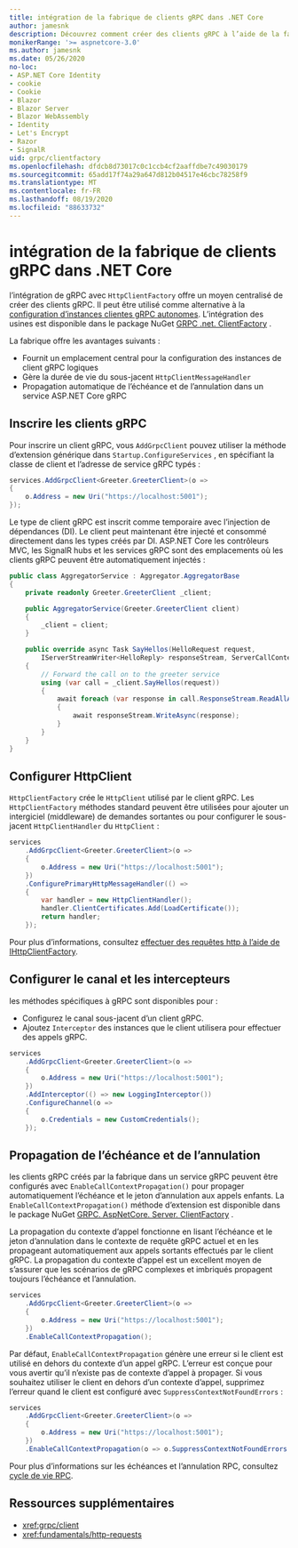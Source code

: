 ```yaml
---
title: intégration de la fabrique de clients gRPC dans .NET Core
author: jamesnk
description: Découvrez comment créer des clients gRPC à l’aide de la fabrique de clients.
monikerRange: '>= aspnetcore-3.0'
ms.author: jamesnk
ms.date: 05/26/2020
no-loc:
- ASP.NET Core Identity
- cookie
- Cookie
- Blazor
- Blazor Server
- Blazor WebAssembly
- Identity
- Let's Encrypt
- Razor
- SignalR
uid: grpc/clientfactory
ms.openlocfilehash: dfdcb8d73017c0c1ccb4cf2aaffdbe7c49030179
ms.sourcegitcommit: 65add17f74a29a647d812b04517e46cbc78258f9
ms.translationtype: MT
ms.contentlocale: fr-FR
ms.lasthandoff: 08/19/2020
ms.locfileid: "88633732"
---
```

# <a name="grpc-client-factory-integration-in-net-core"></a>intégration de la fabrique de clients gRPC dans .NET Core

l’intégration de gRPC avec `HttpClientFactory` offre un moyen centralisé de créer des clients gRPC. Il peut être utilisé comme alternative à la [configuration d’instances clientes gRPC autonomes](xref:grpc/client). L’intégration des usines est disponible dans le package NuGet [GRPC .net. ClientFactory](https://www.nuget.org/packages/Grpc.Net.ClientFactory) .

La fabrique offre les avantages suivants :

* Fournit un emplacement central pour la configuration des instances de client gRPC logiques
* Gère la durée de vie du sous-jacent `HttpClientMessageHandler`
* Propagation automatique de l’échéance et de l’annulation dans un service ASP.NET Core gRPC

## <a name="register-grpc-clients"></a>Inscrire les clients gRPC

Pour inscrire un client gRPC, vous `AddGrpcClient` pouvez utiliser la méthode d’extension générique dans `Startup.ConfigureServices` , en spécifiant la classe de client et l’adresse de service gRPC typés :

```csharp
services.AddGrpcClient<Greeter.GreeterClient>(o =>
{
    o.Address = new Uri("https://localhost:5001");
});
```

Le type de client gRPC est inscrit comme temporaire avec l’injection de dépendances (DI). Le client peut maintenant être injecté et consommé directement dans les types créés par DI. ASP.NET Core les contrôleurs MVC, les SignalR hubs et les services gRPC sont des emplacements où les clients gRPC peuvent être automatiquement injectés :

```csharp
public class AggregatorService : Aggregator.AggregatorBase
{
    private readonly Greeter.GreeterClient _client;

    public AggregatorService(Greeter.GreeterClient client)
    {
        _client = client;
    }

    public override async Task SayHellos(HelloRequest request,
        IServerStreamWriter<HelloReply> responseStream, ServerCallContext context)
    {
        // Forward the call on to the greeter service
        using (var call = _client.SayHellos(request))
        {
            await foreach (var response in call.ResponseStream.ReadAllAsync())
            {
                await responseStream.WriteAsync(response);
            }
        }
    }
}
```

## <a name="configure-httpclient"></a>Configurer HttpClient

`HttpClientFactory` crée le `HttpClient` utilisé par le client gRPC. Les `HttpClientFactory` méthodes standard peuvent être utilisées pour ajouter un intergiciel (middleware) de demandes sortantes ou pour configurer le sous-jacent `HttpClientHandler` du `HttpClient` :

```csharp
services
    .AddGrpcClient<Greeter.GreeterClient>(o =>
    {
        o.Address = new Uri("https://localhost:5001");
    })
    .ConfigurePrimaryHttpMessageHandler(() =>
    {
        var handler = new HttpClientHandler();
        handler.ClientCertificates.Add(LoadCertificate());
        return handler;
    });
```

Pour plus d’informations, consultez [effectuer des requêtes http à l’aide de IHttpClientFactory](xref:fundamentals/http-requests).

## <a name="configure-channel-and-interceptors"></a>Configurer le canal et les intercepteurs

les méthodes spécifiques à gRPC sont disponibles pour :

* Configurez le canal sous-jacent d’un client gRPC.
* Ajoutez `Interceptor` des instances que le client utilisera pour effectuer des appels gRPC.

```csharp
services
    .AddGrpcClient<Greeter.GreeterClient>(o =>
    {
        o.Address = new Uri("https://localhost:5001");
    })
    .AddInterceptor(() => new LoggingInterceptor())
    .ConfigureChannel(o =>
    {
        o.Credentials = new CustomCredentials();
    });
```

## <a name="deadline-and-cancellation-propagation"></a>Propagation de l’échéance et de l’annulation

les clients gRPC créés par la fabrique dans un service gRPC peuvent être configurés avec `EnableCallContextPropagation()` pour propager automatiquement l’échéance et le jeton d’annulation aux appels enfants. La `EnableCallContextPropagation()` méthode d’extension est disponible dans le package NuGet [GRPC. AspNetCore. Server. ClientFactory](https://www.nuget.org/packages/Grpc.AspNetCore.Server.ClientFactory) .

La propagation du contexte d’appel fonctionne en lisant l’échéance et le jeton d’annulation dans le contexte de requête gRPC actuel et en les propageant automatiquement aux appels sortants effectués par le client gRPC. La propagation du contexte d’appel est un excellent moyen de s’assurer que les scénarios de gRPC complexes et imbriqués propagent toujours l’échéance et l’annulation.

```csharp
services
    .AddGrpcClient<Greeter.GreeterClient>(o =>
    {
        o.Address = new Uri("https://localhost:5001");
    })
    .EnableCallContextPropagation();
```

Par défaut, `EnableCallContextPropagation` génère une erreur si le client est utilisé en dehors du contexte d’un appel gRPC. L’erreur est conçue pour vous avertir qu’il n’existe pas de contexte d’appel à propager. Si vous souhaitez utiliser le client en dehors d’un contexte d’appel, supprimez l’erreur quand le client est configuré avec `SuppressContextNotFoundErrors` :

```csharp
services
    .AddGrpcClient<Greeter.GreeterClient>(o =>
    {
        o.Address = new Uri("https://localhost:5001");
    })
    .EnableCallContextPropagation(o => o.SuppressContextNotFoundErrors = true);
```

Pour plus d’informations sur les échéances et l’annulation RPC, consultez [cycle de vie RPC](https://www.grpc.io/docs/guides/concepts/#rpc-life-cycle).

## <a name="additional-resources"></a>Ressources supplémentaires

* <xref:grpc/client>
* <xref:fundamentals/http-requests>
